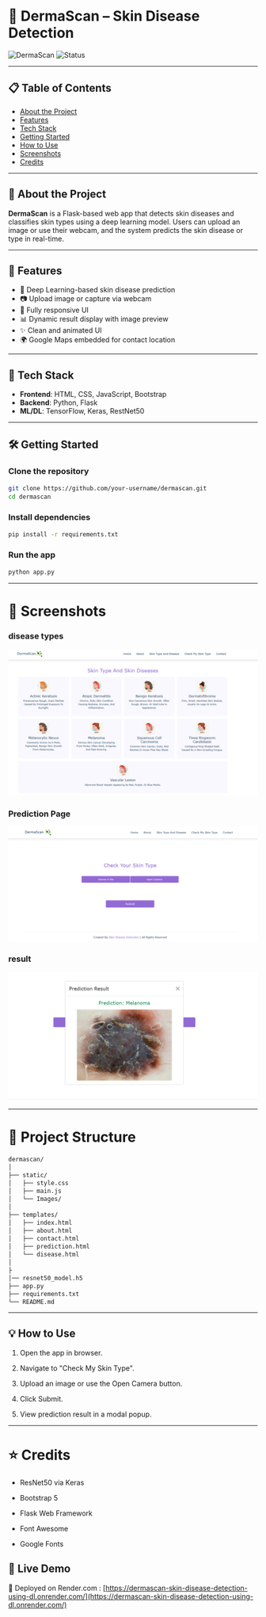 # 🌿 DermaScan – Skin Disease Detection

![DermaScan](https://img.shields.io/badge/Skin-Disease%20Detection-success?style=flat-square)
![Status](https://img.shields.io/badge/Status-Completed-blue)



---

## 📋 Table of Contents
- [About the Project](#about-the-project)
- [Features](#features)
- [Tech Stack](#tech-stack)
- [Getting Started](#getting-started)
- [How to Use](#how-to-use)
- [Screenshots](#screenshots)
- [Credits](#credits)


---

## 📖 About the Project

**DermaScan** is a Flask-based web app that detects skin diseases and classifies skin types using a deep learning model. Users can upload an image or use their webcam, and the system predicts the skin disease or type in real-time.

---

## 🚀 Features

- 🧠 Deep Learning-based skin disease prediction
- 📷 Upload image or capture via webcam
- 📱 Fully responsive UI
- 📊 Dynamic result display with image preview
- ✨ Clean and animated UI
- 🌍 Google Maps embedded for contact location

---

## 🔧 Tech Stack

- **Frontend**: HTML, CSS, JavaScript, Bootstrap
- **Backend**: Python, Flask
- **ML/DL**: TensorFlow, Keras, RestNet50

---

## 🛠️ Getting Started

### Clone the repository
```bash
git clone https://github.com/your-username/dermascan.git
cd dermascan
```
### Install dependencies

```bash
pip install -r requirements.txt 
```

### Run the app

```bash
python app.py
```
---

# 📸 Screenshots

### disease types

![types](static/Images/skin_disease_types.png) 

### Prediction Page 
 ![Predict](static/Images/predict_1.png)

 ### result
 ![result](static/Images/predict_3.png)


---


# 📁 Project Structure

    dermascan/
    │
    ├── static/
    │   ├── style.css
    │   ├── main.js
    │   └── Images/
    │
    ├── templates/
    │   ├── index.html
    │   ├── about.html
    │   ├── contact.html
    │   ├── prediction.html
    │   └── disease.html
    │
    ├
    │── resnet50_model.h5
    ├── app.py
    ├── requirements.txt
    └── README.md


---

## 💡 How to Use

1. Open the app in browser.

2. Navigate to "Check My Skin Type".

3. Upload an image or use the Open Camera button.

4. Click Submit.

5. View prediction result in a modal popup.


---

# ⭐ Credits
- ResNet50 via Keras

- Bootstrap 5

- Flask Web Framework

- Font Awesome

- Google Fonts


## 🚀 Live Demo

📍 Deployed on Render.com : [https://dermascan-skin-disease-detection-using-dl.onrender.com/](https://dermascan-skin-disease-detection-using-dl.onrender.com/)

